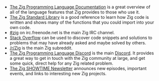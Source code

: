 * [The Zig Programming Language Documentation][documentation] is a great overview of all of the language features that Zig provides to those who use it.
* [The Zig Standard Library][std] is a good reference to learn how Zig code is written and shows many of the functions that you could import into your own code.
* [#zig][irc] on irc.freenode.net is the main Zig IRC channel.
* [Stack Overflow][stack-overflow] can be used to discover code snippets and solutions to problems that may have already asked and maybe solved by others.
* [/r/Zig][reddit] is the main Zig subreddit.
* [The Zig Programming Language Discord][discord-zig] is the main [Discord][discord]. It provides a great way to get in touch with the Zig community at large, and get some quick, direct help for any Zig related problem.
* [The Zig SHOWTIME Newsletter][newsletter] announces new episodes, important events, and links to interesting new Zig projects.

[awesome-zig]: https://github.com/nrdmn/awesome-zig
[discord]: https://discordapp.com
[discord-zig]: https://discord.com/invite/gxsFFjE
[documentation]: https://ziglang.org/documentation/master
[irc]: https://webchat.freenode.net/?channels=%23zig
[newsletter]: https://zig.show/
[reddit]: https://www.reddit.com/r/Zig
[stack-overflow]: https://stackoverflow.com/questions/tagged/zig
[std]: https://github.com/ziglang/zig/tree/master/lib/std

